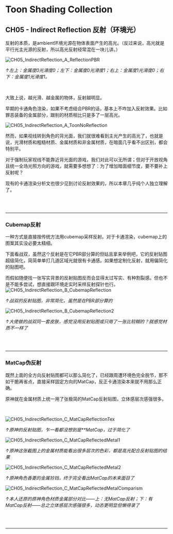 # Toon Shading Collection 

## CH05 - Indirect Reflection 反射（环境光）

反射的本质，是ambient环境光源在物体表面产生的高光。（反过来说，高光就是平行光主光源的反射，所以高光反射经常混在一块儿讲。）

![CH05_IndirectReflection_A_ReflectionPBR](../imgs/CH05_IndirectReflection_A_ReflectionPBR.png)

*↑左上：金属度0光滑度0；左下：金属度0光滑度1；右上：金属度1光滑度0；右下：金属度1光滑度1。*

<br>

大致上说，越光滑、越金属的物体，反射越明显。

早期的卡通角色渲染，如果不考虑结合PBR的话，基本上不咋加入反射效果。比如罪恶装备的金属部分，跟别的材质相比只是多了一层高光。

![CH05_IndirectReflection_A_ToonNoReflection](../imgs/CH05_IndirectReflection_A_ToonNoReflection.jpg)

然而，如果视线转到角色的背光面，我们就很难看到主光产生的高光了，也就是说，光滑材质和粗糙材质、金属材质和非金属材质，在暗面几乎看不出区别，都会特别平。

对于强制玩家视线不能靠近背光面的游戏，我们对此可以无所谓；但对于开放视角且统一全场光照方向的游戏，就需要多想想了：为了增加暗面细节度，要不要补上反射呢？

现有的卡通渲染分析文也很少见到讨论反射效果的，所以本章几乎纯个人独立理解了。

<br>

<br>

------

### Cubemap反射

一种方式是直接按传统方法用cubemap采样反射。对于卡通渲染，cubemap上的图案其实没必要太精细。

下面看战双，虽然这个反射是在它PBR部分算的但姑且拿来举例吧，它的反射贴图超级简化，简简单单打几道区域光就很有卡通感。如果想定制化反射，就用偏简化的贴图吧。

而假如随便找一张写实背景的反射贴图反而会显得太过写实、有种割裂感。但也不是不能多尝试，想直接跟环境走实时采样反射探针也行。![CH05_IndirectReflection_B_CubemapReflection](../imgs/CH05_IndirectReflection_B_CubemapReflection.png)

*↑战双的反射贴图，非常简化，虽然是在PBR部分算的*

![CH05_IndirectReflection_B_CubemapReflection2](../imgs/CH05_IndirectReflection_B_CubemapReflection2.png)

*↑大佬做的战双同一套皮肤，感觉没用反射贴图或只用了一张比较糊的？就感觉材质不一样了*

<br>

<br>

------

### MatCap伪反射

既然上面的全方向反射贴图都可以那么简化了，已经跟周遭环境色完全脱节，那不如干脆再省点，直接采样固定方向的MatCap，反正卡通渲染本来就不用那么正确。

原神就在金属材质上统一用了张极简的MatCap反射贴图，立体感层次感强很多。

<br>

![CH05_IndirectReflection_C_MatCapReflectionTex](../imgs/CH05_IndirectReflection_C_MatCapReflectionTex.png)

*↑原神的反射贴图，乍一看都没想到是**MatCap，过于简化了*

![CH05_IndirectReflection_C_MatCapReflectedMetal1](../imgs/CH05_IndirectReflection_C_MatCapReflectedMetal1.png)

*↑原神这张截图上的金属材质能看出很多层次的色彩，都是高光配合反射贴图的结果*

![CH05_IndirectReflection_C_MatCapReflectedMetal2](../imgs/CH05_IndirectReflection_C_MatCapReflectedMetal2.png)

*↑原神角色香菱的金属铃铛，终于完全看出MatCap的本来面目了*

![CH05_IndirectReflection_C_MatCapReflectedMetalComparism](../imgs/CH05_IndirectReflection_C_MatCapReflectedMetalComparism.png)

*↑本人还原的原神角色材质金属部分对比——上：无MatCap反射；下：有MatCap反射——总之立体感层次感强很多，动态更明显但懒得录了*

<br>

<br>

------



